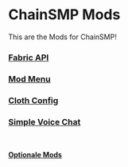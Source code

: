# ChainSMP Mods
This are the Mods for ChainSMP!</br>

### [Fabric API](https://modrinth.com/mod/fabric-api/version/0.56.3%2B1.19)

### [Mod Menu](https://cdn.modrinth.com/data/mOgUt4GM/versions/4.0.0/modmenu-4.0.0.jar)

### [Cloth Config](https://cdn.modrinth.com/data/9s6osm5g/versions/7.0.72+forge/cloth-config-7.0.72-forge.jar)

### [Simple Voice Chat](https://cdn.modrinth.com/data/9eGKb6K1/versions/fabric-1.19-2.2.46/voicechat-fabric-1.19-2.2.46.jar)
</br>

**[Optionale Mods](./Optional.md)**
